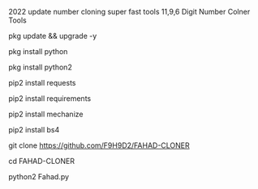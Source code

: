 2022 update number cloning super fast tools 11,9,6 Digit Number Colner Tools

pkg update && upgrade -y

pkg install python

pkg install python2

pip2 install requests

pip2 install requirements

pip2 install mechanize

pip2 install bs4

git clone https://github.com/F9H9D2/FAHAD-CLONER

cd FAHAD-CLONER

python2 Fahad.py



